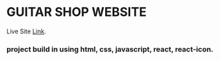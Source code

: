 # GUITAR SHOP WEBSITE

Live Site [Link](https://fluffy-marzipan-1b72da.netlify.app/).

### project build in using html, css, javascript, react, react-icon.